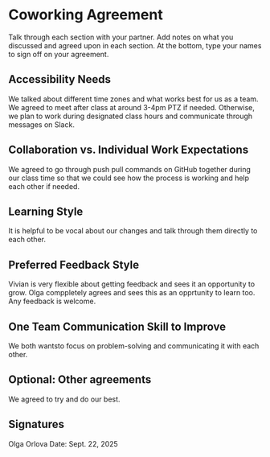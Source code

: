 # Coworking Agreement

Talk through each section with your partner. Add notes on what you discussed and agreed upon in each section. At the bottom, type your names to sign off on your agreement.

## Accessibility Needs
We talked about different time zones and what works best for us as a team. We agreed to meet after class at around 3-4pm PTZ if needed. Otherwise, we plan to work during designated class hours and communicate through messages on Slack. 

## Collaboration vs. Individual Work Expectations
We agreed to go through push pull commands on GitHub together during our class time so that we could see how the process is working and help each other if needed. 

## Learning Style
It is helpful to be vocal about our changes and talk through them directly to each other. 

## Preferred Feedback Style
Vivian is very flexible about getting feedback and sees it an opportunity to grow. Olga comppletely agrees and sees this as an opprtunity to learn too. Any feedback is welcome. 
## One Team Communication Skill to Improve
We both wantsto focus on problem-solving and communicating it with each other. 


## Optional: Other agreements
We agreed to try and do our best. 

## Signatures
Olga Orlova 
Date: Sept. 22, 2025
